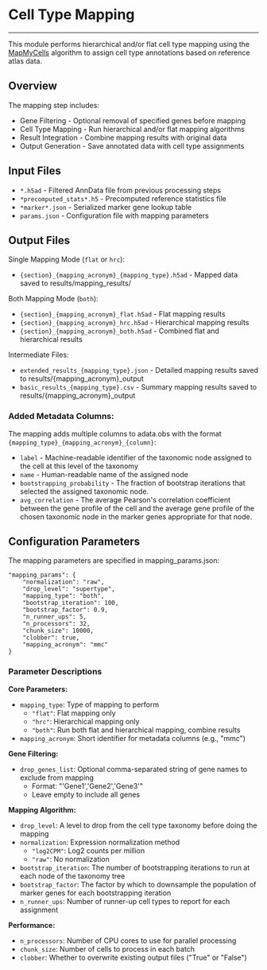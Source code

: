 # Cell Type Mapping 
---
This module performs hierarchical and/or flat cell type mapping using the [MapMyCells](https://github.com/AllenInstitute/cell_type_mapper) algorithm to assign cell type annotations based on reference atlas data.

## Overview
The mapping step includes:

- Gene Filtering - Optional removal of specified genes before mapping
- Cell Type Mapping - Run hierarchical and/or flat mapping algorithms
- Result Integration - Combine mapping results with original data
- Output Generation - Save annotated data with cell type assignments

## Input Files

- `*.h5ad` - Filtered AnnData file from previous processing steps 
- `*precomputed_stats*.h5` - Precomputed reference statistics file
- `*marker*.json` - Serialized marker gene lookup table
- `params.json` - Configuration file with mapping parameters

## Output Files
Single Mapping Mode (`flat` or `hrc`):

- `{section}_{mapping_acronym}_{mapping_type}.h5ad` - Mapped data saved to results/mapping_results/

Both Mapping Mode (`both`):

- `{section}_{mapping_acronym}_flat.h5ad` - Flat mapping results
- `{section}_{mapping_acronym}_hrc.h5ad` - Hierarchical mapping results
- `{section}_{mapping_acronym}_both.h5ad` - Combined flat and hierarchical results

Intermediate Files:

- `extended_results_{mapping_type}.json` - Detailed mapping results saved to results/{mapping_acronym}_output
- `basic_results_{mapping_type}.csv` - Summary mapping results saved to results/{mapping_acronym}_output

### Added Metadata Columns:
The mapping adds multiple columns to adata.obs with the format `{mapping_type}_{mapping_acronym}_{column}`:
- `label` - Machine-readable identifier of the taxonomic node assigned to the cell at this level of the taxonomy
- `name` - Human-readable name of the assigned node
- `bootstrapping_probability` - The fraction of bootstrap iterations that selected the assigned taxonomic node.
- `avg_correlation` - The average Pearson's correlation coefficient between the gene profile of the cell and the average gene profile of the chosen taxonomic node in the marker genes appropriate for that node. 

## Configuration Parameters
The mapping parameters are specified in mapping_params.json:

    "mapping_params": {
        "normalization": "raw",
        "drop_level": "supertype",
        "mapping_type": "both",
        "bootstrap_iteration": 100,
        "bootstrap_factor": 0.9,
        "n_runner_ups": 5,
        "n_processors": 32,
        "chunk_size": 10000,
        "clobber": true,
        "mapping_acronym": "mmc"
    }


### Parameter Descriptions
**Core Parameters:**

- `mapping_type`: Type of mapping to perform
  - `"flat"`: Flat mapping only
  - `"hrc"`: Hierarchical mapping only 
  - `"both"`: Run both flat and hierarchical mapping, combine results
- `mapping_acronym`: Short identifier for metadata columns (e.g., "mmc")

**Gene Filtering:**

- `drop_genes_list`: Optional comma-separated string of gene names to exclude from mapping
  - Format: "'Gene1','Gene2','Gene3'"
  - Leave empty to include all genes
  
**Mapping Algorithm:**

- `drop_level`: A level to drop from the cell type taxonomy before doing the mapping
- `normalization`: Expression normalization method
  - `"log2CPM"`: Log2 counts per million 
  - `"raw"`: No normalization 
- `bootstrap_iteration`: The number of bootstrapping iterations to run at each node of the taxonomy tree
- `bootstrap_factor`: The factor by which to downsample the population of marker genes for each bootstrapping iteration
- `n_runner_ups`: Number of runner-up cell types to report for each assignment

**Performance:**

- `n_processors`: Number of CPU cores to use for parallel processing
- `chunk_size`: Number of cells to process in each batch
- `clobber`: Whether to overwrite existing output files ("True" or "False")




